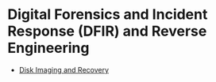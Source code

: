 # Digital Forensics and Incident Response (DFIR) and Reverse Engineering

- [Disk Imaging and Recovery](disk_imaging_and_recovery/course_disk_imaging_and_recovery.md)
